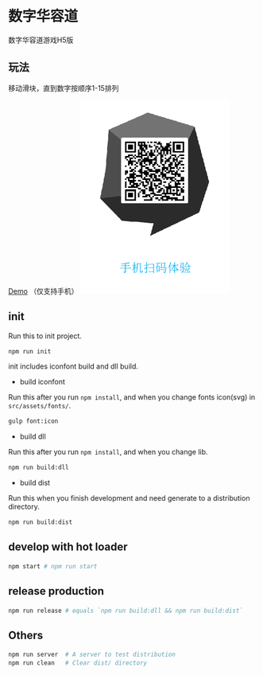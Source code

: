 # 数字华容道

数字华容道游戏H5版

## 玩法

移动滑块，直到数字按顺序1-15排列

[Demo](http://chyrain.github.io/games/huarongdao/) （仅支持手机）
![二维码](./qrcode.png)

## init

Run this to init project.

```sh
npm run init
```

init includes iconfont build and dll build.

- build iconfont

Run this after you run `npm install`, and when you change fonts icon(svg) in `src/assets/fonts/`.

```sh
gulp font:icon
```

- build dll

Run this after you run `npm install`, and when you change lib.

```sh
npm run build:dll
```

- build dist

Run this when you finish development and need generate to a distribution directory.

```sh
npm run build:dist
```

## develop with hot loader

```sh
npm start # npm run start
```

## release production

```sh
npm run release # equals `npm run build:dll && npm run build:dist`
```


## Others

```sh
npm run server	# A server to test distribution
npm run clean 	# Clear dist/ directory
```